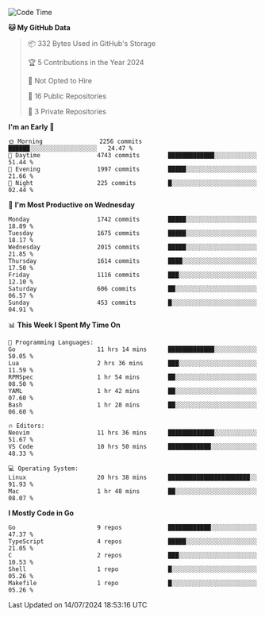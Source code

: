 <!--START_SECTION:waka-->
![Code Time](http://img.shields.io/badge/Code%20Time-773%20hrs%2044%20mins-blue)

**🐱 My GitHub Data** 

> 📦 332 Bytes Used in GitHub's Storage 
 > 
> 🏆 5 Contributions in the Year 2024
 > 
> 🚫 Not Opted to Hire
 > 
> 📜 16 Public Repositories 
 > 
> 🔑 3 Private Repositories 
 > 
**I'm an Early 🐤** 

```text
🌞 Morning                2256 commits        ██████░░░░░░░░░░░░░░░░░░░   24.47 % 
🌆 Daytime                4743 commits        █████████████░░░░░░░░░░░░   51.44 % 
🌃 Evening                1997 commits        █████░░░░░░░░░░░░░░░░░░░░   21.66 % 
🌙 Night                  225 commits         █░░░░░░░░░░░░░░░░░░░░░░░░   02.44 % 
```
📅 **I'm Most Productive on Wednesday** 

```text
Monday                   1742 commits        █████░░░░░░░░░░░░░░░░░░░░   18.89 % 
Tuesday                  1675 commits        █████░░░░░░░░░░░░░░░░░░░░   18.17 % 
Wednesday                2015 commits        █████░░░░░░░░░░░░░░░░░░░░   21.85 % 
Thursday                 1614 commits        ████░░░░░░░░░░░░░░░░░░░░░   17.50 % 
Friday                   1116 commits        ███░░░░░░░░░░░░░░░░░░░░░░   12.10 % 
Saturday                 606 commits         ██░░░░░░░░░░░░░░░░░░░░░░░   06.57 % 
Sunday                   453 commits         █░░░░░░░░░░░░░░░░░░░░░░░░   04.91 % 
```


📊 **This Week I Spent My Time On** 

```text
💬 Programming Languages: 
Go                       11 hrs 14 mins      █████████████░░░░░░░░░░░░   50.05 % 
Lua                      2 hrs 36 mins       ███░░░░░░░░░░░░░░░░░░░░░░   11.59 % 
RPMSpec                  1 hr 54 mins        ██░░░░░░░░░░░░░░░░░░░░░░░   08.50 % 
YAML                     1 hr 42 mins        ██░░░░░░░░░░░░░░░░░░░░░░░   07.60 % 
Bash                     1 hr 28 mins        ██░░░░░░░░░░░░░░░░░░░░░░░   06.60 % 

🔥 Editors: 
Neovim                   11 hrs 36 mins      █████████████░░░░░░░░░░░░   51.67 % 
VS Code                  10 hrs 50 mins      ████████████░░░░░░░░░░░░░   48.33 % 

💻 Operating System: 
Linux                    20 hrs 38 mins      ███████████████████████░░   91.93 % 
Mac                      1 hr 48 mins        ██░░░░░░░░░░░░░░░░░░░░░░░   08.07 % 
```

**I Mostly Code in Go** 

```text
Go                       9 repos             ████████████░░░░░░░░░░░░░   47.37 % 
TypeScript               4 repos             █████░░░░░░░░░░░░░░░░░░░░   21.05 % 
C                        2 repos             ███░░░░░░░░░░░░░░░░░░░░░░   10.53 % 
Shell                    1 repo              █░░░░░░░░░░░░░░░░░░░░░░░░   05.26 % 
Makefile                 1 repo              █░░░░░░░░░░░░░░░░░░░░░░░░   05.26 % 
```




 Last Updated on 14/07/2024 18:53:16 UTC
<!--END_SECTION:waka-->
